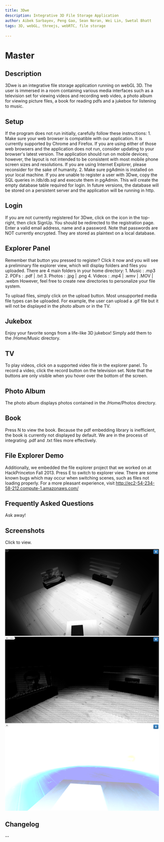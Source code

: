 ```yaml
---
title: 3Dwe
description: Integrative 3D File Storage Application
author: Aibek Sarbayev, Peng Gao, Sean Noran, Wei Lin, Swetal Bhatt
tags: 3D, webGL, threejs, webRTC, file storage

---
```


Master
======

## Description

3Dwe is an integrative file storage application running on webGL 3D. The user is immersed in a room containing various
media interfaces such as a television set for viewing videos and recording web video, a photo album for viewing picture
files, a book for reading pdfs and a jukebox for listening to music.

## Setup

If the program does not run initially, carefully follow these instructions:
    1. Make sure your web browser is compatible with our application. It is currently supported by Chrome and Firefox.
       If you are using either of those web browsers and the application does not run, consider updating to your browser's
       latest version. The application should run on mobile devices; however, the layout is not intended to be consistent
       with most mobile phone screen sizes and resolutions. If you are using Internet Explorer, please reconsider for the
       sake of humanity.
    2. Make sure pgAdmin is installed on your local machine. If you are unable to register a user with 3Dwe, copy the SQL
       queries in /db/db.sql and execute them in pgAdmin. This will create the empty database table required for login.
       In future versions, the database will be stored on a persistent server and the application will be running in http.

## Login

If you are not currently registered for 3Dwe, click on the icon in the top-right, then click SignUp. You should be
redirected to the registration page. Enter a valid email address, name and a password. Note that passwords are NOT
currently encrypted. They are stored as plaintext on a local database.

## Explorer Panel

Remember that button you pressed to register? Click it now and you will see a preliminary file explorer view, which will
display folders and files you uploaded. There are 4 main folders in your home directory:
    1. Music : .mp3
    2. PDFs : .pdf | .txt
    3. Photos : .jpg | .png
    4. Videos : .mp4 | .wmv | .MOV | .webm
However, feel free to create new directories to personalize your file system.

To upload files, simply click on the upload button. Most unsupported media file types can be uploaded. For example, the
user can upload a .gif file but it will not be displayed in the photo album or in the TV.

## Jukebox

Enjoy your favorite songs from a life-like 3D jukebox! Simply add them to the /Home/Music directory.

## TV

To play videos, click on a supported video file in the explorer panel. To record a video, click the record button on the
television set. Note that the buttons are only visible when you hover over the bottom of the screen.

## Photo Album

The photo album displays photos contained in the /Home/Photos directory.

## Book

Press N to view the book. Because the pdf embedding library is inefficient, the book is currently not displayed by
default. We are in the process of integrating .pdf and .txt files more effectively.

## File Explorer Demo

Additionally, we embedded the file explorer project that we worked on at HackPrinceton Fall 2013. Press E to switch to
explorer view. There are some known bugs which may occur when switching scenes, such as files not loading properly. For
a more pleasant experience, visit http://ec2-54-234-58-212.compute-1.amazonaws.com/

## Frequently Asked Questions

Ask away!

## Screenshots

Click to view.

![B&W Room](/assets/screenshots/room.png)
![Dot Shader](/assets/screenshots/shader_example.png)
![Blooper](/assets/screenshots/blooper.png)

## Changelog

--